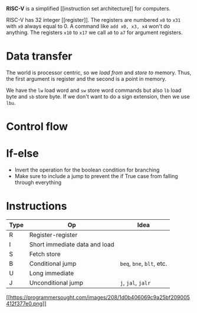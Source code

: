 **RISC-V** is a simplified [[instruction set architecture]] for computers.

RISC-V has 32 integer [[register]]. The registers are numbered `x0` to `x31` with `x0` always equal to 0. A command like `add x0, x3, x4` won't do anything. The registers `x10` to `x17` we call `a0` to `a7` for argument registers.

# Data transfer

The world is processor centric, so we _load from_ and _store to_ memory. Thus, the first argument is register and the second is a point in memory.

We have the `lw` load word and `sw` store word commands but also `lb` load byte and `sb` store byte. If we don't want to do a sign extension, then we use `lbu`.

# Control flow 

# If-else

* Invert the operation for the boolean condition for branching
* Make sure to include a jump to prevent the if True case from falling through everything

# Instructions

|Type|Op|Idea|
|---|-|-------|
|R|Register-register|
|I|Short immediate data and load|
|S|Fetch store|
|B|Conditional jump|`beq`, `bne`, `blt`, etc.|
|U|Long immediate|
|J|Unconditional jump|`j`, `jal`, `jalr`|

[[https://programmersought.com/images/208/1d0b406069c9a25bf209005412f377e0.png]]